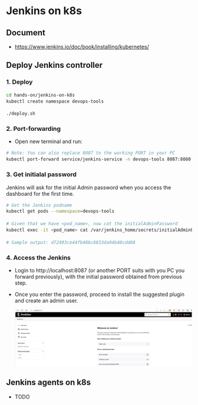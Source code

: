 # Jenkins on k8s

## Document

- https://www.jenkins.io/doc/book/installing/kubernetes/

## Deploy Jenkins controller

### 1. Deploy

```bash
cd hands-on/jenkins-on-k8s
kubectl create namespace devops-tools

./deploy.sh
```

### 2. Port-forwarding

- Open new terminal and run:

```bash
# Note: You can also replace 8087 to the working PORT in your PC
kubectl port-forward service/jenkins-service -n devops-tools 8087:8080
```

### 3. Get initialal password

Jenkins will ask for the initial Admin password when you access the dashboard for the first time.

```bash
# Get the Jenkins podname
kubectl get pods --namespace=devops-tools

# Given that we have <pod_name>, now cat the initialAdminPassword
kubectl exec -it <pod_name> cat /var/jenkins_home/secrets/initialAdminPassword -n devops-tools

# Sample output: d72493ce44fb48bc8833da94b40cdd68
```

### 4. Access the Jenkins

- Login to http://localhost:8087 (or another PORT suits with you PC you forward previously), with the initial password obtained from previous step.
- Once you enter the password, proceed to install the suggested plugin and create an admin user.

  ![login-ok](./assets/login-ok.png)

## Jenkins agents on k8s

- TODO
